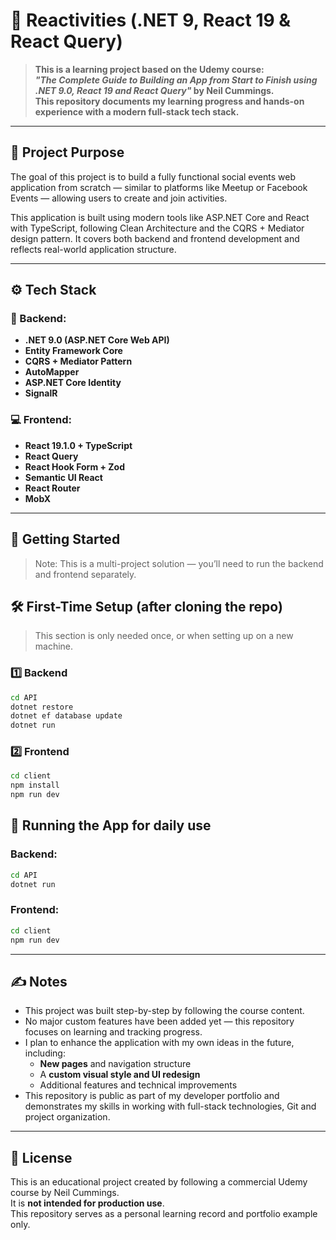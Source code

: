 # 📱 Reactivities (.NET 9, React 19 & React Query)

> **This is a learning project based on the Udemy course:  
> _"The Complete Guide to Building an App from Start to Finish using .NET 9.0, React 19 and React Query"_ by Neil Cummings.  
> This repository documents my learning progress and hands-on experience with a modern full-stack tech stack.**

---

## 🧠 Project Purpose

The goal of this project is to build a fully functional social events web application from scratch — similar to platforms like Meetup or Facebook Events — allowing users to create and join activities.

This application is built using modern tools like ASP.NET Core and React with TypeScript, following Clean Architecture and the CQRS + Mediator design pattern. It covers both backend and frontend development and reflects real-world application structure.

---

## ⚙️ Tech Stack

### 🔧 Backend:
- **.NET 9.0 (ASP.NET Core Web API)**
- **Entity Framework Core**
- **CQRS + Mediator Pattern** 
- **AutoMapper**
- **ASP.NET Core Identity** 
- **SignalR** 

### 💻 Frontend:
- **React 19.1.0 + TypeScript**
- **React Query** 
- **React Hook Form + Zod** 
- **Semantic UI React**
- **React Router**
- **MobX** 

---

## 🚀 Getting Started

> Note: This is a multi-project solution — you’ll need to run the backend and frontend separately.

## 🛠️ First-Time Setup (after cloning the repo)

> This section is only needed once, or when setting up on a new machine.

### 1️⃣ Backend 

```bash
cd API
dotnet restore                    
dotnet ef database update          
dotnet run
```                         

### 2️⃣ Frontend
```bash
cd client
npm install                        
npm run dev
```                     

## 🚀 Running the App for daily use

### Backend:

```bash
cd API
dotnet run
```

### Frontend:
```bash
cd client
npm run dev
```
---

## ✍️ Notes

- This project was built step-by-step by following the course content.
- No major custom features have been added yet — this repository focuses on learning and tracking progress.
- I plan to enhance the application with my own ideas in the future, including:
  - **New pages** and navigation structure
  - A **custom visual style and UI redesign** 
  - Additional features and technical improvements
- This repository is public as part of my developer portfolio and demonstrates my skills in working with full-stack technologies, Git and project organization.

---
## 📄 License

This is an educational project created by following a commercial Udemy course by Neil Cummings.  
It is **not intended for production use**.  
This repository serves as a personal learning record and portfolio example only.
